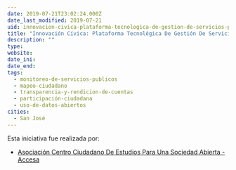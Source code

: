 ```yaml
---
date: 2019-07-21T23:02:24.000Z
date_last_modified: 2019-07-21
uid: innovacion-civica-plataforma-tecnologica-de-gestion-de-servicios-publicos-para-el-gobierno-local
title: "Innovación Cívica: Plataforma Tecnológica De Gestión De Servicios Públicos Para El Gobierno Local"
description: ""
type: 
website: 
date_ini: 
date_end: 
tags:
  - monitoreo-de-servicios-publicos
  - mapeo-ciudadano
  - transparencia-y-rendicion-de-cuentas
  - participación-ciudadana
  - uso-de-datos-abiertos
cities: 
  - San José
---
```


Esta iniciativa fue realizada por:

- [Asociación Centro Ciudadano De Estudios Para Una Sociedad Abierta -Accesa](/i/asociacion-centro-ciudadano-de-estudios-para-una-sociedad-abierta-accesa.html)
